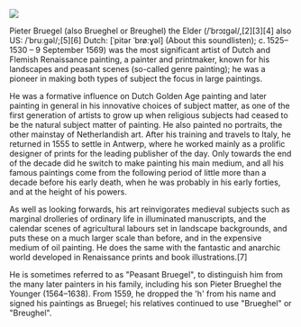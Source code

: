 <a href="https://juncture-digital.org"><img src="https://juncture-digital.org/images/ve-button.png"></a>

<param ve-config 
       title="Pieter Bruegel" 
       banner="https://upload.wikimedia.org/wikipedia/commons/thumb/0/09/Pieter_Bruegel_der_%C3%84ltere_-_Landschaft_mit_der_Flucht_nach_%C3%84gypten.jpg/2560px-Pieter_Bruegel_der_%C3%84ltere_-_Landschaft_mit_der_Flucht_nach_%C3%84gypten.jpg" 
       layout="vertical">

Pieter Bruegel (also Brueghel or Breughel) the Elder (/ˈbrɔɪɡəl/,[2][3][4] also US: /ˈbruːɡəl/;[5][6] Dutch: [ˈpitər ˈbrøːɣəl] (About this soundlisten); c. 1525–1530 – 9 September 1569) was the most significant artist of Dutch and Flemish Renaissance painting, a painter and printmaker, known for his landscapes and peasant scenes (so-called genre painting); he was a pioneer in making both types of subject the focus in large paintings.
<param ve-image fit="contain" url=https://upload.wikimedia.org/wikipedia/commons/thumb/2/28/Pieter_Bruegel_the_Elder_-_The_Painter_and_the_Buyer%2C_ca._1566_-_Google_Art_Project.jpg/641px-Pieter_Bruegel_the_Elder_-_The_Painter_and_the_Buyer%2C_ca._1566_-_Google_Art_Project.jpg>

He was a formative influence on Dutch Golden Age painting and later painting in general in his innovative choices of subject matter, as one of the first generation of artists to grow up when religious subjects had ceased to be the natural subject matter of painting. He also painted no portraits, the other mainstay of Netherlandish art. After his training and travels to Italy, he returned in 1555 to settle in Antwerp, where he worked mainly as a prolific designer of prints for the leading publisher of the day. Only towards the end of the decade did he switch to make painting his main medium, and all his famous paintings come from the following period of little more than a decade before his early death, when he was probably in his early forties, and at the height of his powers.
<param ve-map center="Q12892" zoom="7">

As well as looking forwards, his art reinvigorates medieval subjects such as marginal drolleries of ordinary life in illuminated manuscripts, and the calendar scenes of agricultural labours set in <span data-click-image-zoomto="2007,725,670,897">landscape backgrounds</span>, and puts these on a much larger scale than before, and in the expensive medium of oil painting. He does the same with the fantastic and anarchic world developed in Renaissance prints and book illustrations.[7]
<param ve-image url=https://upload.wikimedia.org/wikipedia/commons/b/b4/Pieter_Bruegel_d._%C3%84._106.jpg
        label="Hunters in the Snow"
       author="Pieter Bruegel the Elder">

He is sometimes referred to as "Peasant Bruegel", to distinguish him from the many later painters in his family, including his son Pieter Brueghel the Younger (1564–1638). From 1559, he dropped the 'h' from his name and signed his paintings as Bruegel; his relatives continued to use "Brueghel" or "Breughel".
<param ve-image url=https://upload.wikimedia.org/wikipedia/commons/7/70/Pieter_Bruegel_the_Elder_-_Peasant_Wedding_-_Google_Art_Project_2.jpg>
